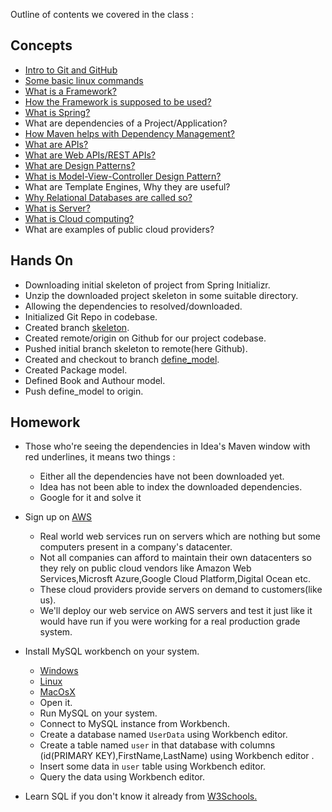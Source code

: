 Outline of contents we covered in the class : 

## Concepts 

* [Intro to Git and GitHub](https://www.youtube.com/playlist?list=PLsyeobzWxl7q2eaUkorLZExfd7qko9sZC)
* [Some basic linux commands](https://www.youtube.com/watch?v=G23ef2D-qrY)
* [What is a Framework?](https://www.youtube.com/watch?v=PjyVXs0_3H8)
* [How the Framework is supposed to be used?](https://www.youtube.com/watch?v=PjyVXs0_3H8)
* [What is Spring?](https://www.youtube.com/watch?v=gq4S-ovWVlM)
* What are dependencies of a Project/Application?
* [How Maven helps with Dependency Management?](https://www.youtube.com/watch?v=IRKu8_l5YiQ&list=PL92E89440B7BFD0F6)
* [What are APIs?](https://www.youtube.com/watch?v=_YlYuNMTCc8)
* [What are Web APIs/REST APIs?](https://www.youtube.com/watch?v=qVTAB8Z2VmA)
* [What are Design Patterns?](https://www.youtube.com/watch?v=tDxnyop48mY&list=PLsyeobzWxl7r2ZX1fl-7CKnayxHJA_1ol)
* [What is Model-View-Controller Design Pattern?](https://www.youtube.com/watch?v=fa8eUcu30Lw)
* What are Template Engines, Why they are useful?
* [Why Relational Databases are called so?](https://stackoverflow.com/questions/1689867/what-does-relational-in-relational-database-mean-for-us)
* [What is Server?](https://www.youtube.com/watch?v=KkVE53z8W9k)
* [What is Cloud computing?](https://www.youtube.com/watch?v=kQnNd-DyrpA)
* What are examples of public cloud providers?


## Hands On 
* Downloading initial skeleton of project from Spring Initializr. 
* Unzip the downloaded project skeleton in some suitable directory.
* Allowing the dependencies to resolved/downloaded.
* Initialized Git Repo in codebase.
* Created branch [skeleton](https://github.com/geeksmentors/springbootwebapplication/tree/skeleton).
* Created remote/origin on Github for our project codebase.
* Pushed initial branch skeleton to remote(here Github).
* Created and checkout to branch [define_model](https://github.com/geeksmentors/springbootwebapplication/tree/define_model).
* Created Package model.
* Defined Book and Authour model.
* Push define_model to origin.


## Homework 
* Those who're seeing the dependencies in Idea's Maven window with red underlines, it means two things :
    * Either all the dependencies have not been downloaded yet.
    * Idea has not been able to index the downloaded dependencies.
    * Google for it and solve it
    
* Sign up on [AWS](https://aws.amazon.com)
    * Real world web services run on servers which are nothing but some computers present in a company's datacenter.
    * Not all companies can afford to maintain their own datacenters so they rely on public cloud vendors like Amazon Web Services,Microsft Azure,Google Cloud Platform,Digital Ocean etc.
    * These cloud providers provide servers on demand to customers(like us).
    * We'll deploy our web service on AWS servers and test it just like it would have run if you were working for a real production grade system.
* Install MySQL workbench on your system.
   * [Windows](https://dev.mysql.com/doc/workbench/en/wb-installing-windows.html)
   * [Linux](https://dev.mysql.com/doc/workbench/en/wb-linux.html)
   * [MacOsX](https://dev.mysql.com/doc/workbench/en/wb-mac.html)
   * Open it.
   * Run MySQL on your system.
   * Connect to MySQL instance from Workbench.
   * Create a database named `UserData` using Workbench editor.
   * Create a table named `user` in that database with columns (id(PRIMARY KEY),FirstName,LastName) using Workbench editor .
   * Insert some data in `user` table using Workbench editor.
   * Query the data using Workbench editor.
* Learn SQL if you don't know it already from [W3Schools.](https://www.w3schools.com/sql/default.asp)

    
   
